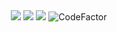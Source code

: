 <div align="center">
  <img src="https://github.com/hde-oliv/so_long/actions/workflows/build.yml/badge.svg"/>
  <img src="https://github.com/hde-oliv/so_long/actions/workflows/norminette.yml/badge.svg"/>
  <img src="https://github.com/hde-oliv/so_long/actions/workflows/tests.yml/badge.svg"/>
  <img src="https://www.codefactor.io/repository/github/hde-oliv/so_long/badge" alt="CodeFactor" /></a>
</div>
